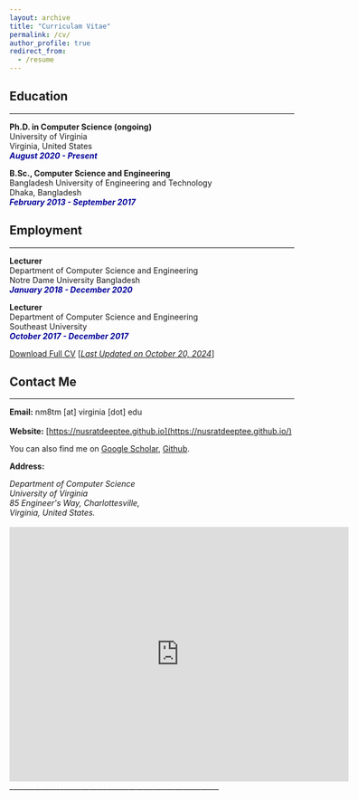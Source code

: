 ```yaml
---
layout: archive
title: "Curriculam Vitae"
permalink: /cv/
author_profile: true
redirect_from:
  - /resume
---
```


## Education 
-------------
<b>Ph.D. in Computer Science (ongoing)</b><br />
University of Virginia<br />
Virginia, United States<br />
<i style='color:#000099;'>**August 2020 - Present**</i>

<b>B.Sc., Computer Science and Engineering</b><br />
Bangladesh University of Engineering and Technology<br />
Dhaka, Bangladesh<br />
<i style='color:#000099;'>**February 2013 - September 2017**</i>

## Employment 
-------------
<b>Lecturer</b><br />
Department of Computer Science and Engineering <br/>
Notre Dame University Bangladesh<br />
<i style='color:#000099;'>**January 2018 - December 2020**</i><br/>

<b>Lecturer</b><br />
Department of Computer Science and Engineering <br/>
Southeast University<br />
<i style='color:#000099;'>**October 2017 - December 2017**</i>

[Download Full CV]() [<ins>*Last Updated on October 20, 2024*</ins>]

## Contact Me
-------------

**Email:** nm8tm [at] virginia [dot] edu<br /> 
 <br /> 
**Website:** [https://nusratdeeptee.github.io](https://nusratdeeptee.github.io/) <br />

You can also find me on [Google Scholar](), [Github](https://github.com/nusratdeeptee).


**Address:**
<address>
Department of Computer Science <br /> 
University of Virginia <br /> 
85 Engineer's Way, Charlottesville, <br />
Virginia, United States. <br /> 
</address> 
<br /> 
<iframe src="https://www.google.com/maps/embed?pb=!1m18!1m12!1m3!1d3142.6637063595263!2d-78.51303458467491!3d38.031618779713504!2m3!1f0!2f0!3f0!3m2!1i1024!2i768!4f13.1!3m3!1m2!1s0x89b387de913a5b07%3A0xb964f7ee988d1b26!2sRice%20Hall!5e0!3m2!1sen!2sus!4v1632759290420!5m2!1sen!2sus" width="600" height="450" style="border:0;" allowfullscreen="" loading="lazy"></iframe>
__________________________________________________________
